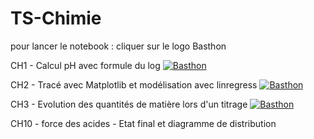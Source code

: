 # TS-Chimie

pour lancer le notebook : cliquer sur le logo Basthon

CH1 - Calcul pH avec formule du log
[![Basthon](https://basthon.fr/theme/assets/img/basthon.svg)](https://notebook.basthon.fr/?from=https://raw.githubusercontent.com/CDERYCKE/TS-Chimie/master/CH1/pH.ipynb)

CH2 - Tracé avec Matplotlib et modélisation avec linregress
[![Basthon](https://basthon.fr/theme/assets/img/basthon.svg)](https://notebook.basthon.fr/?from=https://raw.githubusercontent.com/CDERYCKE/TS-Chimie/master/CH2/Graphiques.ipynb)

CH3 - Evolution des quantités de matière lors d'un titrage
[![Basthon](https://basthon.fr/theme/assets/img/basthon.svg)](https://notebook.basthon.fr/?from=https://raw.githubusercontent.com/CDERYCKE/TS-Chimie/master/CH3/Titrage.ipynb)




CH10 - force des acides - Etat final et diagramme de distribution  


